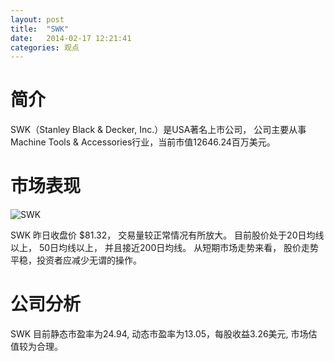 ```yaml
---
layout: post
title:  "SWK"
date:   2014-02-17 12:21:41
categories: 观点
---
```


# 简介
SWK（Stanley Black & Decker, Inc.）是USA著名上市公司，
公司主要从事Machine Tools & Accessories行业，当前市值12646.24百万美元。

# 市场表现

![SWK](http://finviz.com/chart.ashx?t=SWK&ty=c&ta=1&p=d&s=l)

SWK 昨日收盘价 $81.32，
交易量较正常情况有所放大。
目前股价处于20日均线以上，
50日均线以上，
并且接近200日均线。
从短期市场走势来看，
股价走势平稳，投资者应减少无谓的操作。

# 公司分析
SWK 目前静态市盈率为24.94, 动态市盈率为13.05，每股收益3.26美元,
市场估值较为合理。
